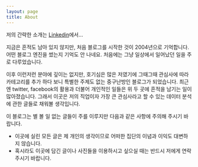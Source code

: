 ```yaml
---
layout: page
title: About
---
```



저의 간략한 소개는 [Linkedin](http://www.linkedin.com/in/woosungyang)에서…

지금은 흔적도 남아 있지 않지만, 처음 블로그를 시작한 것이 2004년으로 기억합니다. 어떤 블로그 엔진을 썼는지 기억도 안 나네요. 처음에는 그냥 일상에서 일어났던 일을 주로 다루었습니다.

이후 이런저런 분야에 깊이는 없지만, 호기심은 많은 저였기에 그때그때 관심사에 따라 카테고리를 추가 하다 보니 특별한 주제도 없는 중구난방인 블로그가 되었습니다. 최근엔 twitter, facebook의 활용과 더불어 개인적인 일들은 위 두 곳에 흔적을 남기는 일이 많아졌습니다. 그래서 이곳은 저의 직업이자 가장 큰 관심사라고 할 수 있는 데이터 분석에 관한 글들로 채워볼 생각입니다.

이 블로그는 별 볼 일 없는 글들이 주를 이루지만 다음과 같은 사항에 주의해 주시기 바랍니다.

* 이곳에 실린 모든 글은 제 개인의 생각이므로 어떠한 집단의 이념과 이익도 대변하지 않습니다.
* 혹시라도 이곳에 담긴 글이나 사진들을 이용하시고 싶으실 때는 반드시 저에게 연락 주시기 바랍니다.


